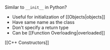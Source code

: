 Similar to `__init__` in Python?

- Useful for initialization of [[Objects|objects]]
- Have same name as the class
- Don't specify a return type
- Can be [[Function Overloading|overloaded]]

[[C++ Constructors]]

